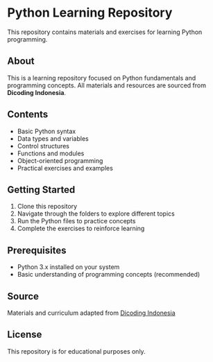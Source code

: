 # Python Learning Repository

This repository contains materials and exercises for learning Python programming.

## About

This is a learning repository focused on Python fundamentals and programming concepts. All materials and resources are sourced from **Dicoding Indonesia**.

## Contents

- Basic Python syntax
- Data types and variables
- Control structures
- Functions and modules
- Object-oriented programming
- Practical exercises and examples

## Getting Started

1. Clone this repository
2. Navigate through the folders to explore different topics
3. Run the Python files to practice concepts
4. Complete the exercises to reinforce learning

## Prerequisites

- Python 3.x installed on your system
- Basic understanding of programming concepts (recommended)

## Source

Materials and curriculum adapted from [Dicoding Indonesia](https://www.dicoding.com/)

## License

This repository is for educational purposes only.
